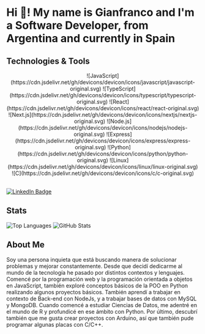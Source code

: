 # Hi 👋! My name is Gianfranco and I'm a Software Developer, from Argentina and currently in Spain

## Technologies & Tools

<div align="center">
    ![JavaScript](https://cdn.jsdelivr.net/gh/devicons/devicon/icons/javascript/javascript-original.svg)
    ![TypeScript](https://cdn.jsdelivr.net/gh/devicons/devicon/icons/typescript/typescript-original.svg)
    ![React](https://cdn.jsdelivr.net/gh/devicons/devicon/icons/react/react-original.svg)
    ![Next.js](https://cdn.jsdelivr.net/gh/devicons/devicon/icons/nextjs/nextjs-original.svg)
    ![Node.js](https://cdn.jsdelivr.net/gh/devicons/devicon/icons/nodejs/nodejs-original.svg)
    ![Express](https://cdn.jsdelivr.net/gh/devicons/devicon/icons/express/express-original.svg)
    ![Python](https://cdn.jsdelivr.net/gh/devicons/devicon/icons/python/python-original.svg)
    ![Linux](https://cdn.jsdelivr.net/gh/devicons/devicon/icons/linux/linux-original.svg)
    ![C](https://cdn.jsdelivr.net/gh/devicons/devicon/icons/c/c-original.svg)
</div>

<br>

[![LinkedIn Badge](https://img.shields.io/static/v1?message=LinkedIn&logo=linkedin&label=&color=0077B5&logoColor=white&labelColor=&style=for-the-badge)](https://www.linkedin.com/in/gianfrancoguardamagna/)

## Stats

![Top Languages](https://github-readme-stats.vercel.app/api/top-langs/?username=gianfrancoguardamagna&layout=compact&theme=radical)
![GitHub Stats](https://github-readme-stats.vercel.app/api?username=gianfrancoguardamagna&show_icons=true&theme=radical)

## About Me

Soy una persona inquieta que está buscando manera de solucionar problemas y mejorar constantemente. Desde que decidí dedicarme al mundo de la tecnología he pasado por distintos contextos y lenguajes. Comencé por la programación web y la programación orientada a objetos en JavaScript, también exploré conceptos básicos de la POO en Python realizando algunos proyectos básicos. También aprendí a trabajar en contexto de Back-end con NodeJs, y a trabajar bases de datos con MySQL y MongoDB. Cuando comencé a estudiar Ciencias de Datos, me adentré en el mundo de R y profundicé en ese ámbito con Python. Por último, descubrí también que me gusta crear proyectos con Arduino, así que también pude programar algunas placas con C/C++.
